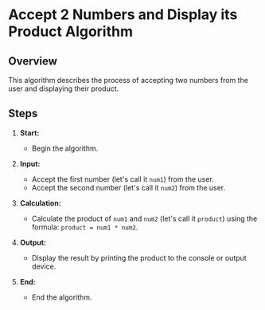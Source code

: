 # Accept 2 Numbers and Display its Product Algorithm

## Overview

This algorithm describes the process of accepting two numbers from the user and displaying their product.

## Steps

1. **Start:**
   - Begin the algorithm.

2. **Input:**
   - Accept the first number (let's call it `num1`) from the user.
   - Accept the second number (let's call it `num2`) from the user.

3. **Calculation:**
   - Calculate the product of `num1` and `num2` (let's call it `product`) using the formula: `product = num1 * num2`.

4. **Output:**
   - Display the result by printing the product to the console or output device.

5. **End:**
   - End the algorithm.
